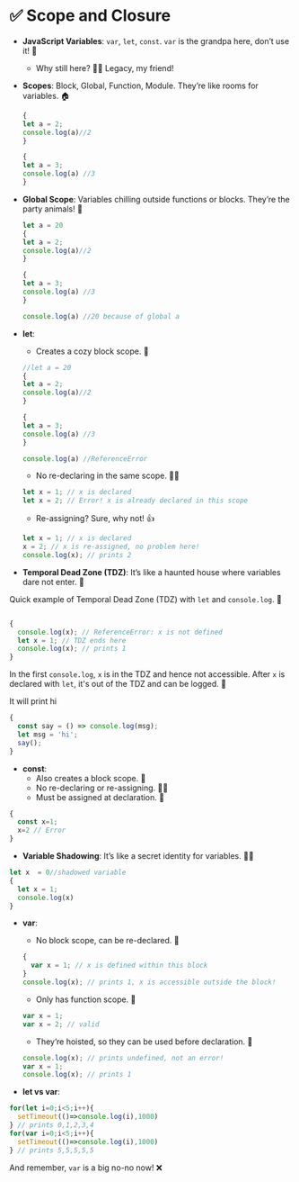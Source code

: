 # ✅ Scope and Closure

- **JavaScript Variables**: `var`, `let`, `const`. `var` is the grandpa here, don’t use it! 🚫
    - Why still here? 🤷‍♂️ Legacy, my friend!
- **Scopes**: Block, Global, Function, Module. They’re like rooms for variables. 🏠
    
    ```jsx
    {
    let a = 2;
    console.log(a)//2
    }
    
    {
    let a = 3;
    console.log(a) //3
    }
    ```
    
- **Global Scope**: Variables chilling outside functions or blocks. They’re the party animals! 🥳
    
    ```jsx
    let a = 20
    {
    let a = 2;
    console.log(a)//2
    }
    
    {
    let a = 3;
    console.log(a) //3
    }
    
    console.log(a) //20 because of global a
    ```
    
- **let**:
    - Creates a cozy block scope. 🏡
    
    ```jsx
    //let a = 20
    {
    let a = 2;
    console.log(a)//2
    }
    
    {
    let a = 3;
    console.log(a) //3
    }
    
    console.log(a) //ReferenceError 
    ```
    
    - No re-declaring in the same scope. 🙅‍♂️
    
    ```jsx
    let x = 1; // x is declared
    let x = 2; // Error! x is already declared in this scope
    ```
    
    - Re-assigning? Sure, why not! 👍
    
    ```jsx
    let x = 1; // x is declared
    x = 2; // x is re-assigned, no problem here!
    console.log(x); // prints 2
    ```
    
- **Temporal Dead Zone (TDZ)**: It’s like a haunted house where variables dare not enter. 👻

Quick example of Temporal Dead Zone (TDZ) with `let` and `console.log`. 🎯

```jsx

{
  console.log(x); // ReferenceError: x is not defined
  let x = 1; // TDZ ends here
  console.log(x); // prints 1
}

```

In the first `console.log`, `x` is in the TDZ and hence not accessible. After `x` is declared with `let`, it's out of the TDZ and can be logged. 🎉

It will print hi 

```jsx
{
  const say = () => console.log(msg);
  let msg = 'hi';
  say();
}

```

- **const**:
    - Also creates a block scope. 🏡
    - No re-declaring or re-assigning. 🙅‍♂️
    - Must be assigned at declaration. 📝

```jsx
{
  const x=1;
  x=2 // Error
}

```

- **Variable Shadowing**: It’s like a secret identity for variables. 🦸‍♂️

```jsx
let x  = 0//shadowed variable 
{
  let x = 1;
  console.log(x)
}

```

- **var**:
    - No block scope, can be re-declared. 🔄
    
    ```jsx
    {
      var x = 1; // x is defined within this block
    }
    console.log(x); // prints 1, x is accessible outside the block!
    ```
    
    - Only has function scope. 🎪
    
    ```jsx
    var x = 1;
    var x = 2; // valid
    
    ```
    
    - They’re hoisted, so they can be used before declaration. 🚁
    
    ```jsx
    console.log(x); // prints undefined, not an error!
    var x = 1;
    console.log(x); // prints 1
    ```
    
- **let vs var**:

```jsx
for(let i=0;i<5;i++){
  setTimeout(()=>console.log(i),1000)
} // prints 0,1,2,3,4
for(var i=0;i<5;i++){
  setTimeout(()=>console.log(i),1000)
} // prints 5,5,5,5,5

```

And remember, `var` is a big no-no now! ❌